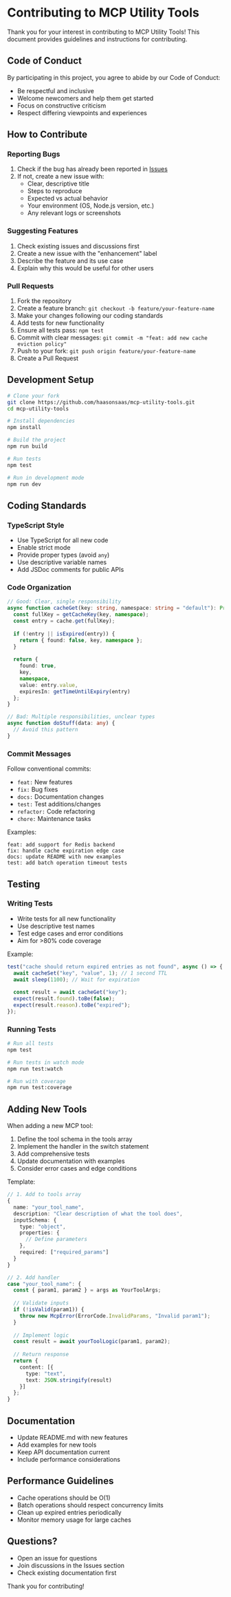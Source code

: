 # Contributing to MCP Utility Tools

Thank you for your interest in contributing to MCP Utility Tools! This document provides guidelines and instructions for contributing.

## Code of Conduct

By participating in this project, you agree to abide by our Code of Conduct:
- Be respectful and inclusive
- Welcome newcomers and help them get started
- Focus on constructive criticism
- Respect differing viewpoints and experiences

## How to Contribute

### Reporting Bugs

1. Check if the bug has already been reported in [Issues](https://github.com/haasonsaas/mcp-utility-tools/issues)
2. If not, create a new issue with:
   - Clear, descriptive title
   - Steps to reproduce
   - Expected vs actual behavior
   - Your environment (OS, Node.js version, etc.)
   - Any relevant logs or screenshots

### Suggesting Features

1. Check existing issues and discussions first
2. Create a new issue with the "enhancement" label
3. Describe the feature and its use case
4. Explain why this would be useful for other users

### Pull Requests

1. Fork the repository
2. Create a feature branch: `git checkout -b feature/your-feature-name`
3. Make your changes following our coding standards
4. Add tests for new functionality
5. Ensure all tests pass: `npm test`
6. Commit with clear messages: `git commit -m "feat: add new cache eviction policy"`
7. Push to your fork: `git push origin feature/your-feature-name`
8. Create a Pull Request

## Development Setup

```bash
# Clone your fork
git clone https://github.com/haasonsaas/mcp-utility-tools.git
cd mcp-utility-tools

# Install dependencies
npm install

# Build the project
npm run build

# Run tests
npm test

# Run in development mode
npm run dev
```

## Coding Standards

### TypeScript Style

- Use TypeScript for all new code
- Enable strict mode
- Provide proper types (avoid `any`)
- Use descriptive variable names
- Add JSDoc comments for public APIs

### Code Organization

```typescript
// Good: Clear, single responsibility
async function cacheGet(key: string, namespace: string = "default"): Promise<CacheResult> {
  const fullKey = getCacheKey(key, namespace);
  const entry = cache.get(fullKey);
  
  if (!entry || isExpired(entry)) {
    return { found: false, key, namespace };
  }
  
  return {
    found: true,
    key,
    namespace,
    value: entry.value,
    expiresIn: getTimeUntilExpiry(entry)
  };
}

// Bad: Multiple responsibilities, unclear types
async function doStuff(data: any) {
  // Avoid this pattern
}
```

### Commit Messages

Follow conventional commits:
- `feat:` New features
- `fix:` Bug fixes
- `docs:` Documentation changes
- `test:` Test additions/changes
- `refactor:` Code refactoring
- `chore:` Maintenance tasks

Examples:
```
feat: add support for Redis backend
fix: handle cache expiration edge case
docs: update README with new examples
test: add batch operation timeout tests
```

## Testing

### Writing Tests

- Write tests for all new functionality
- Use descriptive test names
- Test edge cases and error conditions
- Aim for >80% code coverage

Example:
```typescript
test("cache should return expired entries as not found", async () => {
  await cacheSet("key", "value", 1); // 1 second TTL
  await sleep(1100); // Wait for expiration
  
  const result = await cacheGet("key");
  expect(result.found).toBe(false);
  expect(result.reason).toBe("expired");
});
```

### Running Tests

```bash
# Run all tests
npm test

# Run tests in watch mode
npm run test:watch

# Run with coverage
npm run test:coverage
```

## Adding New Tools

When adding a new MCP tool:

1. Define the tool schema in the tools array
2. Implement the handler in the switch statement
3. Add comprehensive tests
4. Update documentation with examples
5. Consider error cases and edge conditions

Template:
```typescript
// 1. Add to tools array
{
  name: "your_tool_name",
  description: "Clear description of what the tool does",
  inputSchema: {
    type: "object",
    properties: {
      // Define parameters
    },
    required: ["required_params"]
  }
}

// 2. Add handler
case "your_tool_name": {
  const { param1, param2 } = args as YourToolArgs;
  
  // Validate inputs
  if (!isValid(param1)) {
    throw new McpError(ErrorCode.InvalidParams, "Invalid param1");
  }
  
  // Implement logic
  const result = await yourToolLogic(param1, param2);
  
  // Return response
  return {
    content: [{
      type: "text",
      text: JSON.stringify(result)
    }]
  };
}
```

## Documentation

- Update README.md with new features
- Add examples for new tools
- Keep API documentation current
- Include performance considerations

## Performance Guidelines

- Cache operations should be O(1)
- Batch operations should respect concurrency limits
- Clean up expired entries periodically
- Monitor memory usage for large caches

## Questions?

- Open an issue for questions
- Join discussions in the Issues section
- Check existing documentation first

Thank you for contributing!